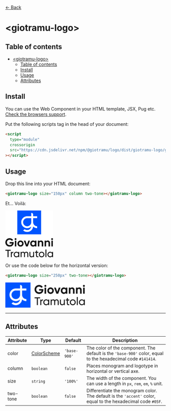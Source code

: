 [← Back](../README.md)

# \<giotramu-logo>

## Table of contents

- [\<giotramu-logo>](#giotramu-logo)
  - [Table of contents](#table-of-contents)
  - [Install](#install)
  - [Usage](#usage)
  - [Attributes](#attributes)

## Install

You can use the Web Component in your HTML template, JSX, Pug etc. [Check the browsers support](./browsers-support.md).

Put the following scripts tag in the head of your document:

```html
<script
  type="module"
  crossorigin
  src="https://cdn.jsdelivr.net/npm/@giotramu/logo/dist/giotramu-logo/giotramu-logo.esm.js"
></script>
```

## Usage

Drop this line into your HTML document:

```html
<giotramu-logo size="150px" column two-tone></giotramu-logo>
```

Et... Voilà:

<img width="150px" src="../assets/svg/logo-v-accent-base-900.svg" alt="Giovanni Tramutola" />

Or use the code below for the horizontal version:

```html
<giotramu-logo size="250px" two-tone></giotramu-logo>
```

<img width="250px" src="../assets/svg/logo-h-accent-base-900.svg" alt="Giovanni Tramutola" />

---

## Attributes

<table>
  <thead>
    <tr>
      <th>Attribute</th>
      <th>Type</th>
      <th>Default</th>
      <th>Description</th>
    </tr>
  <tbody>
    <tr>
      <td>color</td>
      <td><a href="./color-scheme.md" title="Color scheme">ColorScheme</a></td>
      <td><code>'base-900'</code></td>
      <td>The color of the component. The default is the <code>'base-900'</code> color, equal to the hexadecimal code <code>#141414</code>.</td>
    </tr>
    <tr>
      <td>column</td>
      <td><code>boolean</code></td>
      <td><code>false</code></td>
      <td>Places monogram and logotype in horizontal or vertical axe.</td>
    </tr>
    <tr>
      <td>size</td>
      <td><code>string</code></td>
      <td><code>'100%'</code></td>
      <td>The width of the component. You can use a length in <code>px</code>, <code>rem</code>, <code>em</code>, <code>%</code> unit.</td>
    <tr>
    <tr>
      <td>two-tone</td>
      <td><code>boolean</code></td>
      <td><code>false</code></td>
      <td>Differentiate the monogram color. The default is the <code>'accent'</code> color, equal to the hexadecimal code <code>#05F</code>.</td>
    </tr>
  </tbody>
</table>
